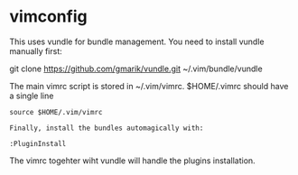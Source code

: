# vimconfig
This uses vundle for bundle management. You need to install vundle manually
first:

  git clone https://github.com/gmarik/vundle.git ~/.vim/bundle/vundle

  The main vimrc script is stored in ~/.vim/vimrc. $HOME/.vimrc should have a single line

    source $HOME/.vim/vimrc

    Finally, install the bundles automagically with:

    :PluginInstall

The vimrc togehter wiht vundle will handle the plugins installation.
